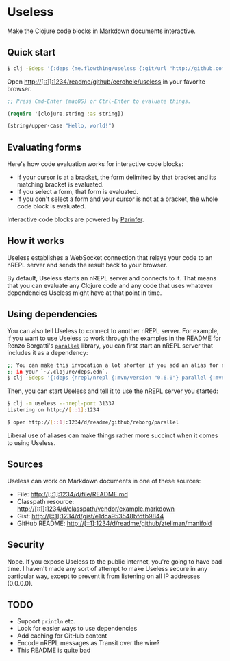 Useless
=======

Make the Clojure code blocks in Markdown documents interactive.

## Quick start

```bash
$ clj -Sdeps '{:deps {me.flowthing/useless {:git/url "http://github.com/eerohele/useless" :sha "ffa3f7feaf1ffccf1fd06a54e303f23f53705732"}}}' -m useless.cli
```

Open [http://[::1]:1234/readme/github/eerohele/useless](http://[::1]:1234/readme/github/eerohele/useless) in your favorite browser.

```clojure
;; Press Cmd-Enter (macOS) or Ctrl-Enter to evaluate things.

(require '[clojure.string :as string])

(string/upper-case "Hello, world!")
```

## Evaluating forms

Here's how code evaluation works for interactive code blocks:

- If your cursor is at a bracket, the form delimited by that bracket and its
matching bracket is evaluated.
- If you select a form, that form is evaluated.
- If you don't select a form and your cursor is not at a bracket, the whole code
block is evaluated.

Interactive code blocks are powered by [Parinfer](https://shaunlebron.github.io/parinfer/).

## How it works

Useless establishes a WebSocket connection that relays your code to an nREPL
server and sends the result back to your browser.

By default, Useless starts an nREPL server and connects to it. That means that
you can evaluate any Clojure code and any code that uses whatever dependencies
Useless might have at that point in time.

## Using dependencies

You can also tell Useless to connect to another nREPL server. For example, if
you want to use Useless to work through the examples in the README for Renzo
Borgatti's [`parallel`](https://github.com/reborg/parallel) library, you can
first start an nREPL server that includes it as a dependency:

```bash
;; You can make this invocation a lot shorter if you add an alias for nREPL
;; in your `~/.clojure/deps.edn`.
$ clj -Sdeps '{:deps {nrepl/nrepl {:mvn/version "0.6.0"} parallel {:mvn/version "0.10"}}}' -m nrepl.cmdline --port 31337
```

Then, you can start Useless and tell it to use the nREPL server you started:

```bash
$ clj -m useless --nrepl-port 31337
Listening on http://[::1]:1234

$ open http://[::1]:1234/d/readme/github/reborg/parallel
```

Liberal use of aliases can make things rather more succinct when it comes to
using Useless.

## Sources

Useless can work on Markdown documents in one of these sources:

- File: [http://[::1]:1234/d/file/README.md](http://[::1]:1234/d/file/README.md)
- Classpath resource: [http://[::1]:1234/d/classpath/vendor/example.markdown](http://[::1]:1234/d/classpath/vendor/example.markdown)
- Gist: [http://[::1]:1234/d/gist/e1dca953548bfdfb9844](http://[::1]:1234/d/gist/e1dca953548bfdfb9844)
- GitHub README: [http://[::1]:1234/d/readme/github/ztellman/manifold](http://[::1]:1234/d/readme/github/ztellman/manifold)

## Security

Nope. If you expose Useless to the public internet, you're going to have bad
time. I haven't made any sort of attempt to make Useless secure in any
particular way, except to prevent it from listening on all IP addresses
(0.0.0.0).

## TODO

- Support `println` etc.
- Look for easier ways to use dependencies
- Add caching for GitHub content
- Encode nREPL messages as Transit over the wire?
- This README is quite bad
